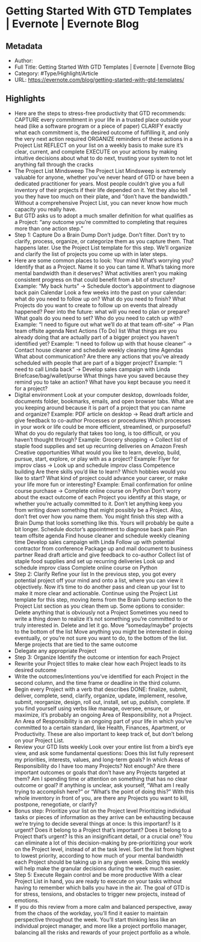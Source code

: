 # Getting Started With GTD Templates | Evernote | Evernote Blog

## Metadata

* Author: 
* Full Title: Getting Started With GTD Templates | Evernote | Evernote Blog
* Category: #Type/Highlight/Article
* URL: https://evernote.com/blog/getting-started-with-gtd-templates/

## Highlights

* Here are the steps to stress-free productivity that GTD recommends:
  CAPTURE every commitment in your life in a trusted place outside your head (like a software program or a piece of paper)
  CLARIFY exactly what each commitment is, the desired outcome of fulfilling it, and only the very next action required
  ORGANIZE reminders of these actions in a Project List
  REFLECT on your list on a weekly basis to make sure it’s clear, current, and complete
  EXECUTE on your actions by making intuitive decisions about what to do next, trusting your system to not let anything fall through the cracks
* The Project List Mindsweep
  The Project List Mindsweep is extremely valuable for anyone, whether you’ve never heard of GTD or have been a dedicated practitioner for years. Most people couldn’t give you a full inventory of their projects if their life depended on it. Yet they also tell you they have too much on their plate, and “don’t have the bandwidth.” Without a comprehensive Project List, you can never know how much capacity you really have.
* But GTD asks us to adopt a much smaller definition for what qualifies as a Project: “any outcome you’re committed to completing that requires more than one action step.”
* Step 1: Capture
  Do a Brain Dump
  Don’t judge. Don’t filter. Don’t try to clarify, process, organize, or categorize them as you capture them. That happens later.
  Use the Project List template for this step. We’ll organize and clarify the list of projects you come up with in later steps.
* Here are some common places to look:
  Your mind
  What’s worrying you? Identify that as a Project. Name it so you can tame it. What’s taking more mental bandwidth than it deserves? What activities aren’t you making consistent progress on that could benefit from a bit of structure?
  Example: “My back hurts” → Schedule doctor’s appointment to diagnose back pain
  Calendar
  Look a few weeks into the past on your calendar: what do you need to follow up on? What do you need to finish? What Projects do you want to create to follow up on events that already happened?
  Peer into the future: what will you need to plan or prepare? What goals do you need to set? Who do you need to catch up with?
  Example: “I need to figure out what we’ll do at that team off-site” → Plan team offsite agenda
  Next Actions (To Do) list
  What things are you already doing that are actually part of a bigger project you haven’t identified yet?
  Example: “I need to follow up with that house cleaner” → Contact house cleaner and schedule weekly cleaning time
  Agendas
  What about communication? Are there any actions that you’ve already scheduled with people that are part of a bigger project?
  Example: “I need to call Linda back” → Develop sales campaign with Linda
  Briefcase/bag/wallet/purse
  What things have you saved because they remind you to take an action? What have you kept because you need it for a project?
* Digital environment
  Look at your computer desktop, downloads folder, documents folder, bookmarks, emails, and open browser tabs. What are you keeping around because it is part of a project that you can name and organize?
  Example: PDF article on desktop → Read draft article and give feedback to co-author
  Processes or procedures
  Which processes in your work or life could be more efficient, streamlined, or purposeful? What do you do regularly that takes too long, is too difficult, or you haven’t thought through?
  Example: Grocery shopping → Collect list of staple food supplies and set up recurring deliveries on Amazon Fresh
  Creative opportunities
  What would you like to learn, develop, build, pursue, start, explore, or play with as a project?
  Example: Flyer for improv class → Look up and schedule improv class
  Competence building
  Are there skills you’d like to learn? Which hobbies would you like to start? What kind of project could advance your career, or make your life more fun or interesting?
  Example: Email confirmation for online course purchase → Complete online course on Python
  Don’t worry about the exact outcome of each Project you identify at this stage, or whether you’re actually committed to it. Don’t let anything keep you from writing down something that might possibly be a Project. Also, don’t fret over how you name them.
  You might finish this step with a Brain Dump that looks something like this. Yours will probably be quite a bit longer.
  Schedule doctor’s appointment to diagnose back pain
  Plan team offsite agenda
  Find house cleaner and schedule weekly cleaning time
  Develop sales campaign with Linda
  Follow up with potential contractor from conference
  Package up and mail document to business partner
  Read draft article and give feedback to co-author
  Collect list of staple food supplies and set up recurring deliveries
  Look up and schedule improv class
  Complete online course on Python
* Step 2: Clarify
  Refine your list
  In the previous step, you got every potential project off your mind and onto a list, where you can view it objectively. Now it’s time to do another pass and clean up your list to make it more clear and actionable.
  Continue using the Project List template for this step, moving items from the Brain Dump section to the Project List section as you clean them up.
  Some options to consider:
  Delete anything that is obviously not a Project
  Sometimes you need to write a thing down to realize it’s not something you’re committed to or truly interested in. Delete and let it go.
  Move “someday/maybe” projects to the bottom of the list
  Move anything you might be interested in doing eventually, or you’re not sure you want to do, to the bottom of the list.
  Merge projects that are tied to the same outcome
* Delegate any appropriate Project
* Step 3: Organize
  Identify the outcome or intention for each Project
* Rewrite your Project titles to make clear how each Project leads to its desired outcome
* Write the outcomes/intentions you’ve identified for each Project in the second column, and the time frame or deadline in the third column.
* Begin every Project with a verb that describes DONE: finalize, submit, deliver, complete, send, clarify, organize, update, implement, resolve, submit, reorganize, design, roll out, install, set up, publish, complete.
  If you find yourself using verbs like manage, oversee, ensure, or maximize, it’s probably an ongoing Area of Responsibility, not a Project. An Area of Responsibility is an ongoing part of your life in which you’ve committed to a certain standard, like Health, Finances, Apartment, or Productivity. These are also important to keep track of, but don’t belong on your Project List.
* Review your GTD lists weekly
  Look over your entire list from a bird’s eye view, and ask some fundamental questions:
  Does this list fully represent my priorities, interests, values, and long-term goals?
  In which Areas of Responsibility do I have too many Projects? Not enough?
  Are there important outcomes or goals that don’t have any Projects targeted at them?
  Am I spending time or attention on something that has no clear outcome or goal?
  If anything is unclear, ask yourself, “What am I really trying to accomplish here?” or “What‘s the point of doing this?”
  With this whole inventory in front of you, are there any Projects you want to kill, postpone, renegotiate, or clarify?
* Bonus step: Prioritize your list on the Project level
  Prioritizing individual tasks or pieces of information as they arrive can be exhausting because we’re trying to decide several things at once:
  Is this important?
  Is it urgent?
  Does it belong to a Project that’s important?
  Does it belong to a Project that’s urgent?
  Is this an insignificant detail, or a crucial one?
  You can eliminate a lot of this decision-making by pre-prioritizing your work on the Project level, instead of at the task level. Sort the list from highest to lowest priority, according to how much of your mental bandwidth each Project should be taking up in any given week. Doing this weekly will help make the granular decisions during the week much easier.
* Step 5: Execute
  Regain control and be more productive
  With a clear Project List in hand, you are ready to execute on your tasks without having to remember which balls you have in the air. The goal of GTD is for stress, tensions, and obstacles to trigger new projects, instead of emotions.
* If you do this review from a more calm and balanced perspective, away from the chaos of the workday, you’ll find it easier to maintain perspective throughout the week. You’ll start thinking less like an individual project manager, and more like a project portfolio manager, balancing all the risks and rewards of your project portfolio as a whole.
